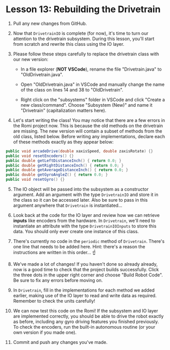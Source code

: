 # Lesson 13: Rebuilding the Drivetrain

1. Pull any new changes from GitHub.

2. Now that `DrivetrainIO` is complete (for now), it's time to turn our attention to the drivetrain subsystem. During this lesson, you'll start from scratch and rewrite this class using the IO layer.

3. Please follow these steps carefully to replace the drivetrain class with our new version:

    * In a file explorer (**NOT VSCode**), rename the file "Drivetrain.java" to "OldDrivetrain.java".

    * Open "OldDrivetrain.java" in VSCode and manually change the name of the class on lines 14 and 38 to "OldDrivetrain".

    * Right click on the "subsystems" folder in VSCode and click "Create a new class/command". Choose "Subsystem (New)" and name it "Drivetrain" (capitalization matters here).

4. Let's start writing the class! You may notice that there are a few errors in the Romi project now. This is because the old methods on the drivetrain are missing. The new version will contain a subset of methods from the old class, listed below. Before writing any implementations, declare each of these methods exactly as they appear below:

```java
public void arcadeDrive(double xaxisSpeed, double zaxisRotate) {}
public void resetEncoders() {}
public double getLeftDistanceInch() { return 0.0; }
public double getRightDistanceInch() { return 0.0; }
public double getAverageDistanceInch() { return 0.0; }
public double getGyroAngleZ() { return 0.0; }
public void resetGyro() {}
```

5. The IO object will be passed into the subsystem as a constructor argument. Add an argument with the type `DrivetrainIO` and store it in the class so it can be accessed later. Also be sure to pass in this argument anywhere that `Drivetrain` is instantiated...

6. Look back at the code for the IO layer and review how we can retrieve **inputs** like encoders from the hardware. In `Drivetrain`, we'll need to instantiate an attribute with the type `DrivetrainIOInputs` to store this data. You should only ever create one instance of this class.

7. There's currently no code in the `periodic` method of `Drivetrain`. There's one line that needs to be added here. Hint: there's a reason the instructions are written in this order... :point_up:

8. We've made a lot of changes! If you haven't done so already already, now is a good time to check that the project builds successfully. Click the three dots in the upper right corner and choose "Build Robot Code". Be sure to fix any errors before moving on.

9. In `Drivetrain`, fill in the implementations for each method we added earlier, making use of the IO layer to read and write data as required. Remember to check the units carefully!

10. We can now test this code on the Romi! If the subsystem and IO layer are implemented correctly, you should be able to drive the robot exactly as before, including any gyro driving features you finished previously. To check the encoders, run the built-in autonomous routine (or your own version if you made one).

11. Commit and push any changes you've made.